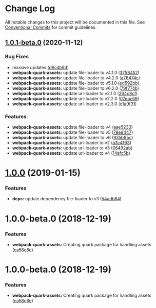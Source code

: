# Change Log

All notable changes to this project will be documented in this file.
See [Conventional Commits](https://conventionalcommits.org) for commit guidelines.

## [1.0.1-beta.0](https://github.com/thc-tools/webpack-laboratory/compare/@thc/webpack-quark-assets@1.0.0...@thc/webpack-quark-assets@1.0.1-beta.0) (2020-11-12)


### Bug Fixes

* massive updates ([d9cdb6d](https://github.com/thc-tools/webpack-laboratory/commit/d9cdb6de2947dca6e215f3d5150b44176117fdeb))
* **webpack-quark-assets:** update file-loader to v4.1.0 ([3758452](https://github.com/thc-tools/webpack-laboratory/commit/3758452125ebc9e3c481572d6c55f46cbc7b850a))
* **webpack-quark-assets:** update file-loader to v4.2.0 ([a76474c](https://github.com/thc-tools/webpack-laboratory/commit/a76474ceb093ef0420c6b81b0f9794ea9631f239))
* **webpack-quark-assets:** update file-loader to v5.1.0 ([ed592bb](https://github.com/thc-tools/webpack-laboratory/commit/ed592bbac87f57c979a6f9957b178ebc3b94e529))
* **webpack-quark-assets:** update file-loader to v6.2.0 ([79f774b](https://github.com/thc-tools/webpack-laboratory/commit/79f774b2d7b908545cf3689004cdeb87398b3b63))
* **webpack-quark-assets:** update url-loader to v2.1.0 ([264c8cf](https://github.com/thc-tools/webpack-laboratory/commit/264c8cfe0cfd8de09c7e36aa86851f1f360da633))
* **webpack-quark-assets:** update url-loader to v2.2.0 ([07eac69](https://github.com/thc-tools/webpack-laboratory/commit/07eac69e73d5a40b87e3da30ca043adac2246c86))
* **webpack-quark-assets:** update url-loader to v2.3.0 ([e1a9f31](https://github.com/thc-tools/webpack-laboratory/commit/e1a9f31bdb44aa45cea94a031e7e1123149b0b68))


### Features

* **webpack-quark-assets:** update file-loader to v4 ([aae5233](https://github.com/thc-tools/webpack-laboratory/commit/aae52333af9a7685a0c1d12ec46f1624337ab713))
* **webpack-quark-assets:** update file-loader to v5 ([78e9447](https://github.com/thc-tools/webpack-laboratory/commit/78e9447ddfbfe0b8d7c4d38a0452ab14a00f1b84))
* **webpack-quark-assets:** update file-loader to v6 ([935b85c](https://github.com/thc-tools/webpack-laboratory/commit/935b85cb02b429558b20b35caf37763121005653))
* **webpack-quark-assets:** update url-loader to v2 ([a3c4193](https://github.com/thc-tools/webpack-laboratory/commit/a3c419353b16bae9d75f4e75f419840ad554d095))
* **webpack-quark-assets:** update url-loader to v3 ([06492ab](https://github.com/thc-tools/webpack-laboratory/commit/06492ab0fde91257ee5fa1f7ed64c10e50ee20bb))
* **webpack-quark-assets:** update url-loader to v4 ([14afc5b](https://github.com/thc-tools/webpack-laboratory/commit/14afc5b8445ec349281440a0ed67872a1b043c49))





# [1.0.0](https://github.com/thc-tools/webpack-laboratory/compare/@thc/webpack-quark-assets@1.0.0-beta.0...@thc/webpack-quark-assets@1.0.0) (2019-01-15)


### Features

* **deps:** update dependency file-loader to v3 ([54adb84](https://github.com/thc-tools/webpack-laboratory/commit/54adb84))






# 1.0.0-beta.0 (2018-12-19)


### Features

* **webpack-quark-assets:** Creating quark package for handling assets ([ea58c8e](https://github.com/thc-tools/webpack-laboratory/commit/ea58c8e))





# 1.0.0-beta.0 (2018-12-19)


### Features

* **webpack-quark-assets:** Creating quark package for handling assets ([ea58c8e](https://github.com/thc-tools/webpack-laboratory/commit/ea58c8e))
